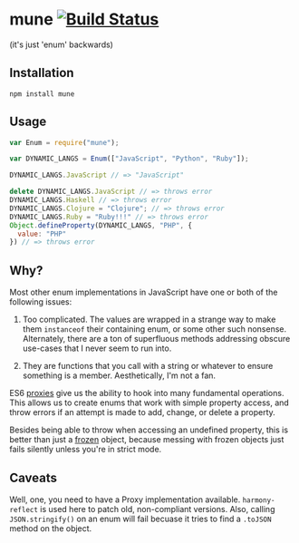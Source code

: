 # mune [![Build Status](https://travis-ci.org/nickb1080/mune.svg?branch=master)](https://travis-ci.org/nickb1080/mune)
(it's just 'enum' backwards)

## Installation
`npm install mune`

## Usage
```js
var Enum = require("mune");

var DYNAMIC_LANGS = Enum(["JavaScript", "Python", "Ruby"]);

DYNAMIC_LANGS.JavaScript // => "JavaScript"

delete DYNAMIC_LANGS.JavaScript // => throws error
DYNAMIC_LANGS.Haskell // => throws error
DYNAMIC_LANGS.Clojure = "Clojure"; // => throws error
DYNAMIC_LANGS.Ruby = "Ruby!!!" // => throws error
Object.defineProperty(DYNAMIC_LANGS, "PHP", {
  value: "PHP"
}) // => throws error
```

## Why?
Most other enum implementations in JavaScript have one or both of the following issues:

1. Too complicated. The values are wrapped in a strange way to make them `instanceof` their containing enum, or some other such nonsense. Alternately, there are a ton of superfluous methods addressing obscure use-cases that I never seem to run into.

2. They are functions that you call with a string or whatever to ensure something is a member. Aesthetically, I'm not a fan.

ES6 [proxies](https://developer.mozilla.org/en-US/docs/Web/JavaScript/Reference/Global_Objects/Proxy) give us the ability to hook into many fundamental operations. This allows us to create enums that work with simple property access, and throw errors if an attempt is made to add, change, or delete a property.

Besides being able to throw when accessing an undefined property, this is better than just a [frozen](https://developer.mozilla.org/en-US/docs/Web/JavaScript/Reference/Global_Objects/Object/freeze) object, because messing with frozen objects just fails silently unless you're in strict mode.

## Caveats
Well, one, you need to have a Proxy implementation available. `harmony-reflect` is used here to patch old, non-compliant versions. Also, calling `JSON.stringify()` on an enum will fail becuase it tries to find a `.toJSON` method on the object.
